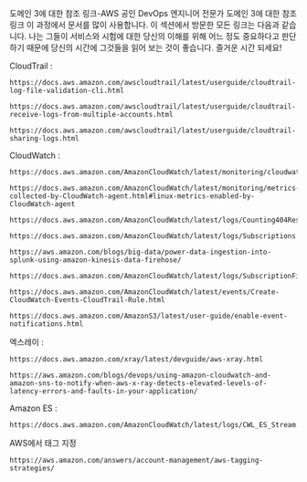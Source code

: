 
도메인 3에 대한 참조 링크-AWS 공인 DevOps 엔지니어 전문가
도메인 3에 대한 참조 링크
이 과정에서 문서를 많이 사용합니다. 이 섹션에서 방문한 모든 링크는 다음과 같습니다. 나는 그들이 서비스와 시험에 대한 당신의 이해를 위해 어느 정도 중요하다고 판단하기 때문에 당신의 시간에 그것들을 읽어 보는 것이 좋습니다. 즐거운 시간 되세요!

CloudTrail :
```
https://docs.aws.amazon.com/awscloudtrail/latest/userguide/cloudtrail-log-file-validation-cli.html

https://docs.aws.amazon.com/awscloudtrail/latest/userguide/cloudtrail-receive-logs-from-multiple-accounts.html

https://docs.aws.amazon.com/awscloudtrail/latest/userguide/cloudtrail-sharing-logs.html
```
CloudWatch :
```
https://docs.aws.amazon.com/AmazonCloudWatch/latest/monitoring/cloudwatch_concepts.html#Metric

https://docs.aws.amazon.com/AmazonCloudWatch/latest/monitoring/metrics-collected-by-CloudWatch-agent.html#linux-metrics-enabled-by-CloudWatch-agent

https://docs.aws.amazon.com/AmazonCloudWatch/latest/logs/Counting404Responses.html

https://docs.aws.amazon.com/AmazonCloudWatch/latest/logs/Subscriptions.html

https://aws.amazon.com/blogs/big-data/power-data-ingestion-into-splunk-using-amazon-kinesis-data-firehose/

https://docs.aws.amazon.com/AmazonCloudWatch/latest/logs/SubscriptionFilters.html#FirehoseExample

https://docs.aws.amazon.com/AmazonCloudWatch/latest/events/Create-CloudWatch-Events-CloudTrail-Rule.html

https://docs.aws.amazon.com/AmazonS3/latest/user-guide/enable-event-notifications.html
```
엑스레이 :
```
https://docs.aws.amazon.com/xray/latest/devguide/aws-xray.html

https://aws.amazon.com/blogs/devops/using-amazon-cloudwatch-and-amazon-sns-to-notify-when-aws-x-ray-detects-elevated-levels-of-latency-errors-and-faults-in-your-application/
```
Amazon ES :
```
https://docs.aws.amazon.com/AmazonCloudWatch/latest/logs/CWL_ES_Stream.html
```
AWS에서 태그 지정
```
https://aws.amazon.com/answers/account-management/aws-tagging-strategies/
```
